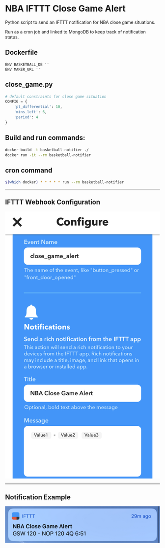 NBA IFTTT Close Game Alert
====

Python script to send an IFTTT notification for NBA close game situations.

Run as a cron job and linked to MongoDB to keep track of notification status.


Dockerfile
----
```docker
ENV BASKETBALL_DB ''
ENV MAKER_URL ''
```

close_game.py
----
```python
# default constraints for close game situation
CONFIG = {
    'pt_differential': 10,
    'mins_left': 6,
    'period': 4
}
```

Build and run commands:
---
```bash
docker build -t basketball-notifier ./
docker run -it --rm basketball-notifier
```

cron command
----
```bash
$(which docker) * * * * * run --rm basketball-notifier
```

<hr />

IFTTT Webhook Configuration
----
![IFTTT Configuration](./images/ifttt_config.jpg)

<hr />

Notification Example
----
![Notification](./images/notification.jpg)